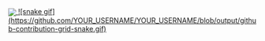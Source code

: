  <div>
  <a href="https://github.com/MostafaKhattab0">
  <img align="center" src="https://github-readme-stats.vercel.app/api?username=MostafaKhattab0&show_icons=true&theme=dracula&include_all_commits=true&count_private=true&hide=issues"/>
![snake gif](https://github.com/YOUR_USERNAME/YOUR_USERNAME/blob/output/github-contribution-grid-snake.gif)
</div>
